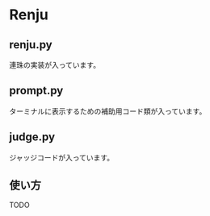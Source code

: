 # Renju

## renju.py

連珠の実装が入っています。

## prompt.py

ターミナルに表示するための補助用コード類が入っています。

## judge.py

ジャッジコードが入っています。

## 使い方

TODO
